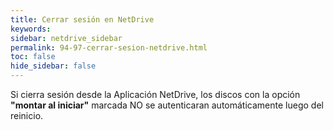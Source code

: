 ```yaml
---
title: Cerrar sesión en NetDrive
keywords:
sidebar: netdrive_sidebar
permalink: 94-97-cerrar-sesion-netdrive.html
toc: false
hide_sidebar: false
---
```


Si cierra sesión desde la Aplicación NetDrive, los discos con la opción **"montar al iniciar"** marcada NO se autenticaran automáticamente luego del reinicio.
